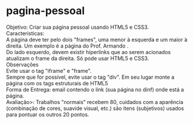 # pagina-pessoal
Objetivo: Criar sua página pessoal usando HTML5 e CSS3.</br>
Caracteristicas:</br>
A página deve ter pelo dois "frames", uma menor à esquerda e um maior à direita. Um exemplo é a página do Prof. Armando .</br>
Do lado esquerdo, devem existir hiperlinks que ao serem acionados atualizam o frame da direita. Só pode usar HTML5 e CSS3.</br>
Observações</br>
Evite usar o tag "iframe" e "frame".</br>
Sempre que for possível, evite usar o tag "div". Em seu lugar monte a página com os tags estruturais de HTML5</br>
Forma de Entrega: email contendo o link (sua página no dinf) onde está a página.</br>
Avaliação>: Trabalhos "normais" recebem 80, cuidados com a aparência (combinação de cores, suavide visual, etc.) são itens (subjetivos) usados para pontuar os outros 20 pontos. </br>